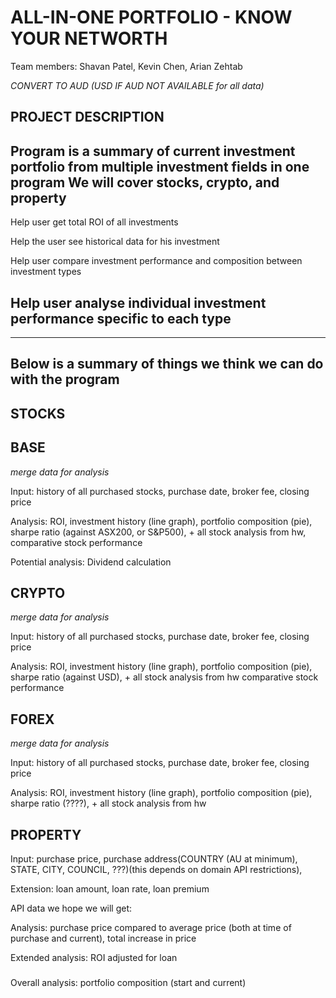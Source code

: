 # ALL-IN-ONE PORTFOLIO - KNOW YOUR NETWORTH

Team members: Shavan Patel, Kevin Chen, Arian Zehtab

*CONVERT TO AUD (USD IF AUD NOT AVAILABLE for all data)*


## PROJECT DESCRIPTION
Program is a summary of current investment portfolio from multiple investment fields in one program
We will cover stocks, crypto, and property
---
Help user get total ROI of all investments

Help the user see historical data for his investment

Help user compare investment performance and composition between investment types

Help user analyse individual investment performance specific to each type
---

---
Below is a summary of things we think we can do with the program
---

## STOCKS 
BASE
---
*merge data for analysis*

Input: history of all purchased  stocks, purchase date, broker fee, closing price

Analysis: ROI, investment history (line graph), portfolio composition (pie), sharpe ratio (against ASX200, or S&P500), + all stock analysis from hw,
    comparative stock performance

Potential analysis: Dividend calculation

## CRYPTO
*merge data for analysis*

Input: history of all purchased  stocks, purchase date, broker fee, closing price

Analysis: ROI, investment history (line graph), portfolio composition (pie), sharpe ratio (against USD), + all stock analysis from hw
    comparative stock performance

## FOREX
*merge data for analysis*

Input: history of all purchased  stocks, purchase date, broker fee, closing price

Analysis: ROI, investment history (line graph), portfolio composition (pie), sharpe ratio (????), + all stock analysis from hw

## PROPERTY

Input: purchase price, purchase address(COUNTRY (AU at minimum), STATE, CITY, COUNCIL, ???)(this depends on domain API restrictions),

Extension: loan amount, loan rate, loan premium

API data we hope we will get:

Analysis: purchase price compared to average price (both at time of purchase and current), total increase in price

Extended analysis: ROI adjusted for loan



### 


Overall analysis: portfolio composition (start and current)

